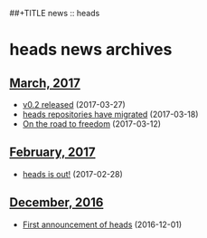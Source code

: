 ##+TITLE news :: heads

heads news archives
===================

## [March, 2017](2017/03/index.html)

* [v0.2 released](2017/03/release-02.html) (2017-03-27)
* [heads repositories have migrated](2017/03/repo-migration.html) (2017-03-18)
* [On the road to freedom](2017/03/on-the-road-to-freedom.html) (2017-03-12)

## [February, 2017](2017/02/index.html)

* [heads is out!](2017/02/heads-is-out.html) (2017-02-28)

## [December, 2016](2016/12/index.html)

* [First announcement of heads](2016/12/heads-announcement.html) (2016-12-01)
